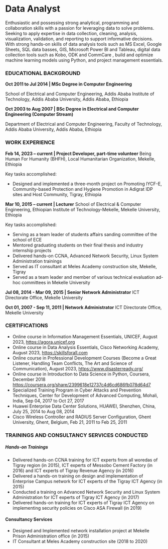 # Data Analyst
Enthusiastic and possessing strong analytical, programming and collaboration skills with a passion for leveraging data
to solve problems. Seeking to apply expertise in data collection, cleaning, analysis, visualization, validation, and
reporting to support informative decisions. With strong hands-on skills of data analysis tools such as MS Excel, Google
Sheets, SQL data basses, GIS, Microsoft Power BI and Tableau, digital data collection tools such as Kobo, ODK and
CommCare , build and optimize machine learning models using Python, and project management essentials.

### EDUCATIONAL BACKGROUND
**Oct 2011 to Jul 2014 | MSc Degree in Computer Engineering**

School of Electrical and Computer Engineering, Addis Ababa Institute of Technology, Addis Ababa University, Addis
Ababa, Ethiopia

**Oct 2003 to Aug 2007 | BSc Degree in Electrical and Computer Engineering (Computer Stream)**

Department of Electrical and Computer Engineering, Faculty of Technology, Addis Ababa University, Addis Ababa,
Ethiopia

### WORK EXPERIENCE
**Feb 14, 2023 – current | Project Developer, part-time volunteer**
Being Human For Humanity (BHFH), Local Humanitarian Organization, Mekelle, Ethiopia

Key tasks accomplished:
- Designed and implemented a three-month project on Promoting IYCF-E, Community-based Protection and
Hygiene Promotion in Adigrat IDP sites and Host Community, Tigray, Ethiopia

**Mar 10, 2015 – current | Lecturer**
School of Electrical & Computer Engineering, Ethiopian Institute of Technology-Mekelle, Mekelle University, Ethiopia

Key tasks accomplished:
- Serving as a team leader of students affairs sanding committee of the school of ECE
- Mentored graduating students on their final thesis and industry internship projects
- Delivered hands-on CCNA, Advanced Network Security, Linux System Administration trainings
- Served as IT consultant at Meles Academy construction site, Mekelle, Tigray
- Served as a team leader and member of various technical evaluation ad-hoc committees in Mekelle University

**Jul 08, 2014 - Mar 09, 2015 | Senior Network Administrator**
ICT Directorate Office, Mekelle University

**Oct 01, 2007 - Sep 11, 2011 | Network Administrator**
ICT Directorate Office, Mekelle University

### CERTIFICATIONS
- Online course in Information Management Essentials, UNICEF, August 2023, https://agora.unicef.org
- Online course in Data Analysis Essentials, Cisco Networking Academy, August 2023, https://skillsforall.com
- Online course in Professional Development Courses (Become a Great Listener, Handling Team Conflicts, The
  Art and Science of Communication), August 2023, https://www.disasterready.org/
- Online course in Introduction to Data Science in Python, Coursera, December 2018 https://coursera.org/share/2399618e12737c4d6cd686fb078d64d7
- Specialized Training Program in Cyber Attacks and Prevention Techniques, Center for Development of Advanced Computing, Mohali, India, Sep 04, 2017 to Oct 27, 2017
- Huawei Enterprise Data Center Solutions, HUAWEI, Shenzhen, China, July 25, 2014 to Aug 08, 2014
- Cisco Wireless Controller and RADIUS Server Configuration, Ghent University, Ghent, Belgium, Feb 21, 2011 to
Feb 25, 2011

### TRAININGS AND CONSULTANCY SERVICES CONDUCTED
##### Hands-on Trainings
- Delivered hands-on CCNA training for ICT experts from all woredas of Tigray region (in 2015), ICT experts of Messobo Cement Factory (in 2016) and ICT experts of Tigray Revenue Agency (in 2016)
- Delivered a hands-on training on design and implementation of Enterprise Campus network for ICT experts of the Tigray ICT Agency (in 2015)
- Conducted a training on Advanced Network Security and Linux System Administration for ICT experts of Tigray ICT Agency (in 2017)
- Delivered hands-on training for ICT experts of Tigray ICT Agency on implementing security policies on Cisco ASA Firewall (in 2019)
#### Consultancy Services
- Designed and Implemented network installation project at Mekelle Prison Administration office (in 2015)
- IT Consultant at Meles Academy construction site (2018 to 2020)
